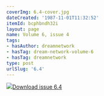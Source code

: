 ```yaml
---
coverImg: 6.4-cover.jpg
dateCreated: '1987-11-01T11:32:52'
itemId: bcphbndh32i
layout: page
name: Volume 6, issue 4
tags:
- hasAuthor: dreamnetwork
- hasTag: dream-network-volume-6
- hasTag: dreamnetwork
type: post
urlSlug: '6.4'
---
```

<img class="card-journal-img" src="../images/6.4-rect.jpg"/><a href="../files/pdfs/Volume_6/6.4-Dream-Network-Bulletin_Volume-6-Number-4.pdf" download="">Download issue 6.4</a>